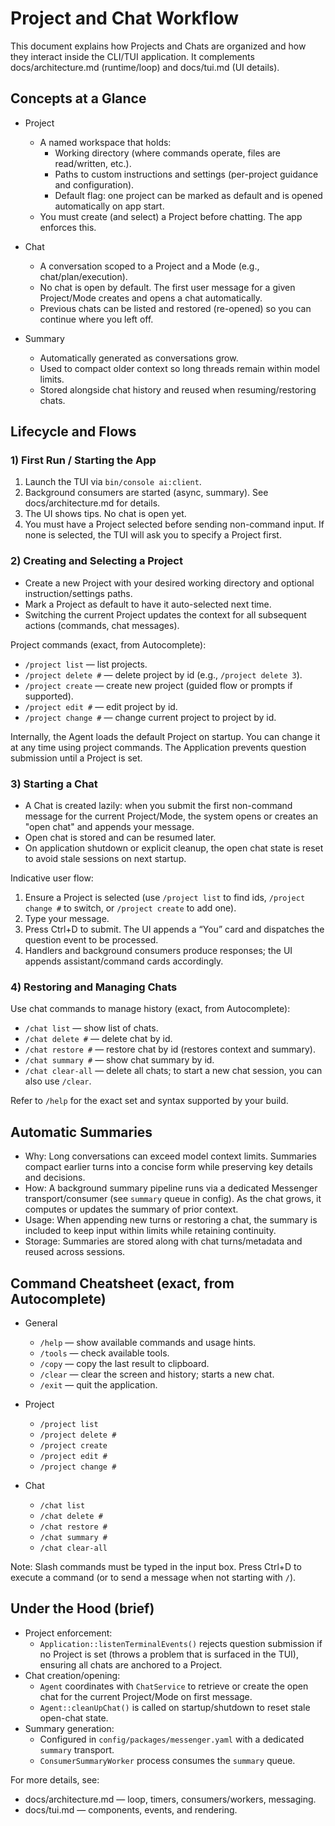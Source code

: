 # Project and Chat Workflow

This document explains how Projects and Chats are organized and how they interact inside the CLI/TUI application. It complements docs/architecture.md (runtime/loop) and docs/tui.md (UI details).

## Concepts at a Glance

- Project
  - A named workspace that holds:
    - Working directory (where commands operate, files are read/written, etc.).
    - Paths to custom instructions and settings (per-project guidance and configuration).
    - Default flag: one project can be marked as default and is opened automatically on app start.
  - You must create (and select) a Project before chatting. The app enforces this.

- Chat
  - A conversation scoped to a Project and a Mode (e.g., chat/plan/execution).
  - No chat is open by default. The first user message for a given Project/Mode creates and opens a chat automatically.
  - Previous chats can be listed and restored (re-opened) so you can continue where you left off.

- Summary
  - Automatically generated as conversations grow.
  - Used to compact older context so long threads remain within model limits.
  - Stored alongside chat history and reused when resuming/restoring chats.

## Lifecycle and Flows

### 1) First Run / Starting the App

1. Launch the TUI via `bin/console ai:client`.
2. Background consumers are started (async, summary). See docs/architecture.md for details.
3. The UI shows tips. No chat is open yet.
4. You must have a Project selected before sending non-command input. If none is selected, the TUI will ask you to specify a Project first.

### 2) Creating and Selecting a Project

- Create a new Project with your desired working directory and optional instruction/settings paths.
- Mark a Project as default to have it auto-selected next time.
- Switching the current Project updates the context for all subsequent actions (commands, chat messages).

Project commands (exact, from Autocomplete):
- `/project list` — list projects.
- `/project delete #` — delete project by id (e.g., `/project delete 3`).
- `/project create` — create new project (guided flow or prompts if supported).
- `/project edit #` — edit project by id.
- `/project change #` — change current project to project by id.

Internally, the Agent loads the default Project on startup. You can change it at any time using project commands. The Application prevents question submission until a Project is set.

### 3) Starting a Chat

- A Chat is created lazily: when you submit the first non-command message for the current Project/Mode, the system opens or creates an "open chat" and appends your message.
- Open chat is stored and can be resumed later.
- On application shutdown or explicit cleanup, the open chat state is reset to avoid stale sessions on next startup.

Indicative user flow:
1. Ensure a Project is selected (use `/project list` to find ids, `/project change #` to switch, or `/project create` to add one).
2. Type your message.
3. Press Ctrl+D to submit. The UI appends a “You” card and dispatches the question event to be processed.
4. Handlers and background consumers produce responses; the UI appends assistant/command cards accordingly.

### 4) Restoring and Managing Chats

Use chat commands to manage history (exact, from Autocomplete):
- `/chat list` — show list of chats.
- `/chat delete #` — delete chat by id.
- `/chat restore #` — restore chat by id (restores context and summary).
- `/chat summary #` — show chat summary by id.
- `/chat clear-all` — delete all chats; to start a new chat session, you can also use `/clear`.

Refer to `/help` for the exact set and syntax supported by your build.

## Automatic Summaries

- Why: Long conversations can exceed model context limits. Summaries compact earlier turns into a concise form while preserving key details and decisions.
- How: A background summary pipeline runs via a dedicated Messenger transport/consumer (see `summary` queue in config). As the chat grows, it computes or updates the summary of prior context.
- Usage: When appending new turns or restoring a chat, the summary is included to keep input within limits while retaining continuity.
- Storage: Summaries are stored along with chat turns/metadata and reused across sessions.

## Command Cheatsheet (exact, from Autocomplete)

- General
  - `/help` — show available commands and usage hints.
  - `/tools` — check available tools.
  - `/copy` — copy the last result to clipboard.
  - `/clear` — clear the screen and history; starts a new chat.
  - `/exit` — quit the application.

- Project
  - `/project list`
  - `/project delete #`
  - `/project create`
  - `/project edit #`
  - `/project change #`

- Chat
  - `/chat list`
  - `/chat delete #`
  - `/chat restore #`
  - `/chat summary #`
  - `/chat clear-all`

Note: Slash commands must be typed in the input box. Press Ctrl+D to execute a command (or to send a message when not starting with `/`).

## Under the Hood (brief)

- Project enforcement:
  - `Application::listenTerminalEvents()` rejects question submission if no Project is set (throws a problem that is surfaced in the TUI), ensuring all chats are anchored to a Project.
- Chat creation/opening:
  - `Agent` coordinates with `ChatService` to retrieve or create the open chat for the current Project/Mode on first message.
  - `Agent::cleanUpChat()` is called on startup/shutdown to reset stale open-chat state.
- Summary generation:
  - Configured in `config/packages/messenger.yaml` with a dedicated `summary` transport.
  - `ConsumerSummaryWorker` process consumes the `summary` queue.

For more details, see:
- docs/architecture.md — loop, timers, consumers/workers, messaging.
- docs/tui.md — components, events, and rendering.
